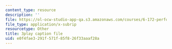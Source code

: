 ```yaml
---
content_type: resource
description: ''
file: https://ol-ocw-studio-app-qa.s3.amazonaws.com/courses/6-172-performance-engineering-of-software-systems-fall-2018/e0f4fae3291f571f85f826f33aaaf28a_LvX3g45ynu8.srt
file_type: application/x-subrip
resourcetype: Other
title: 3play caption file
uid: e0f4fae3-291f-571f-85f8-26f33aaaf28a
---
```

